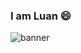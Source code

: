 ### I am Luan 😄

![banner](https://scontent.fsgn2-6.fna.fbcdn.net/v/t1.0-9/67623922_105917740759332_8124676835117105152_o.jpg?_nc_cat=110&_nc_sid=e3f864&_nc_ohc=maiGZEV0wWYAX9F4Ept&_nc_ht=scontent.fsgn2-6.fna&oh=b852fb707b420d0bc168ce1721259eb9&oe=5F99BDBC)

<!--
**LuanIT96/luanit96** is a ✨ _special_ ✨ repository because its `README.md` (this file) appears on your GitHub profile.

Here are some ideas to get you started:

- 🔭 I’m currently working on ...
- 🌱 I’m currently learning ...
- 👯 I’m looking to collaborate on ...
- 🤔 I’m looking for help with ...
- 💬 Ask me about ...
- 📫 How to reach me: ...
- 😄 Pronouns: ...
- ⚡ Fun fact: ...
-->
